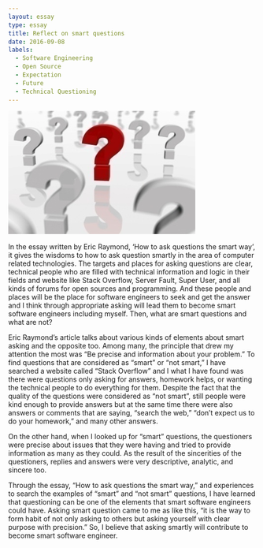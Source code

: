 ```yaml
---
layout: essay
type: essay
title: Reflect on smart questions
date: 2016-09-08
labels:
  - Software Engineering
  - Open Source
  - Expectation
  - Future
  - Technical Questioning
---
```


<img class="ui medium right circular floated image" src="../images/question.jpg">

In the essay written by Eric Raymond, ‘How to ask questions the smart way’, it gives the wisdoms to how to ask question smartly in the area of computer related technologies. The targets and places for asking questions are clear, technical people who are filled with technical information and logic in their fields and website like Stack Overflow, Server Fault, Super User, and all kinds of forums for open sources and programming. And these people and places will be the place for software engineers to seek and get the answer and I think through appropriate asking will lead them to become smart software engineers including myself. Then, what are smart questions and what are not?

Eric Raymond’s article talks about various kinds of elements about smart asking and the opposite too.  Among many, the principle that drew my attention the most was “Be precise and information about your problem.” To find questions that are considered as “smart” or “not smart,” I have searched a website called “Stack Overflow” and I what I have found was there were questions only asking for answers, homework helps, or wanting the technical people to do everything for them. Despite the fact that the quality of the questions were considered as “not smart”, still people were kind enough to provide answers but at the same time there were also answers or comments that are saying, “search the web,” “don’t expect us to do your homework,” and many other answers.

On the other hand, when I looked up for “smart” questions, the questioners were precise about issues that they were having and tried to provide information as many as they could. As the result of the sincerities of the questioners, replies and answers were very descriptive, analytic, and sincere too.

Through the essay, “How to ask questions the smart way,” and experiences to search the examples of “smart” and “not smart” questions, I have learned that questioning can be one of the elements that smart software engineers could have. Asking smart question came to me as like this, “it is the way to form habit of not only asking to others but asking yourself with clear purpose with precision.” So, I believe that asking smartly will contribute to become smart software engineer.
